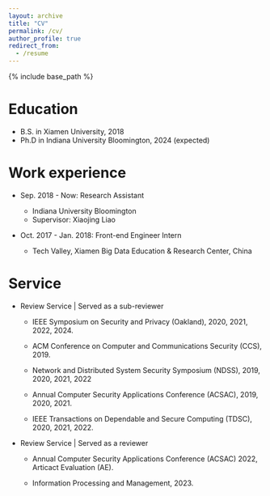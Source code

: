 ```yaml
---
layout: archive
title: "CV"
permalink: /cv/
author_profile: true
redirect_from:
  - /resume
---
```


{% include base_path %}

Education
======
* B.S. in Xiamen University, 2018
* Ph.D in Indiana University Bloomington, 2024 (expected)

Work experience
======
* Sep. 2018 - Now: Research Assistant
  * Indiana University Bloomington
  * Supervisor: Xiaojing Liao

* Oct. 2017 - Jan. 2018: Front-end Engineer Intern
  * Tech Valley, Xiamen Big Data Education & Research Center, China
 

  
Service 
======
* Review Service | Served as a sub-reviewer

  * IEEE Symposium on Security and Privacy (Oakland), 2020, 2021, 2022, 2024.

  * ACM Conference on Computer and Communications Security (CCS), 2019.

  * Network and Distributed System Security Symposium (NDSS), 2019, 2020, 2021, 2022

  * Annual Computer Security Applications Conference (ACSAC), 2019, 2020, 2021.

  * IEEE Transactions on Dependable and Secure Computing (TDSC), 2020, 2021, 2022.

* Review Service | Served as a reviewer

  * Annual Computer Security Applications Conference (ACSAC) 2022, Articact Evaluation (AE).

  * Information Processing and Management, 2023.
